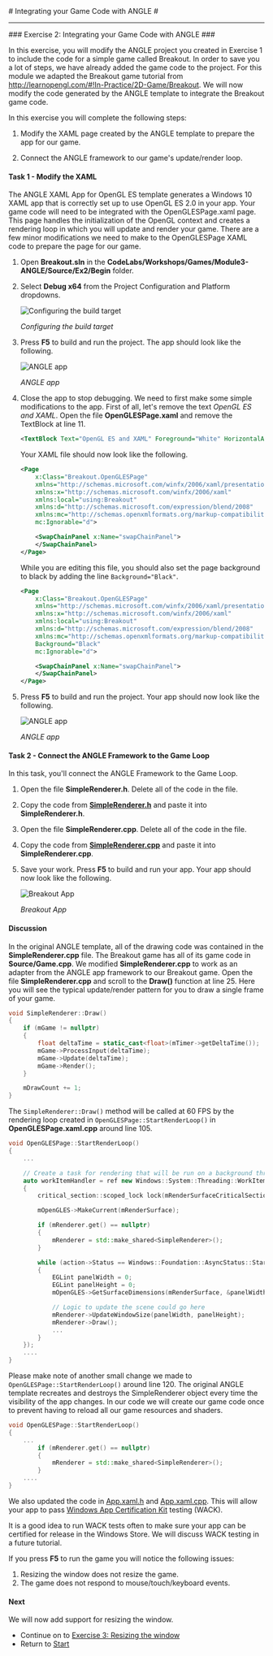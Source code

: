 ﻿<a name="HOLTop" />
# Integrating your Game Code with ANGLE #

---

<a name="Exercise2" />
### Exercise 2: Integrating your Game Code with ANGLE ###

In this exercise, you will modify the ANGLE project you created in Exercise 1 to include the code for a simple game called Breakout. In order to save you a lot of steps, we have already added the game code to the project. For this module we adapted the Breakout game tutorial from <http://learnopengl.com/#!In-Practice/2D-Game/Breakout>. We will now modify the code generated by the ANGLE template to integrate the Breakout game code.

In this exercise you will complete the following steps:

1. Modify the XAML page created by the ANGLE template to prepare the app for our game.

1. Connect the ANGLE framework to our game's update/render loop.

#### Task 1 - Modify the XAML ####

The ANGLE XAML App for OpenGL ES template generates a Windows 10 XAML app that is correctly set up to use OpenGL ES 2.0 in your app. Your game code will need to be integrated with the OpenGLESPage.xaml page. This page handles the initialization of the OpenGL context and creates a rendering loop in which you will update and render your game. There are a few minor modifications we need to make to the OpenGLESPage XAML code to prepare the page for our game.

1. Open **Breakout.sln** in the **CodeLabs/Workshops/Games/Module3-ANGLE/Source/Ex2/Begin** folder.

1. Select **Debug x64** from the Project Configuration and Platform dropdowns.

	![Configuring the build target](../../Images/ex2-debug-x64.PNG?raw=true "Configuring the build target")

	_Configuring the build target_

1. Press **F5** to build and run the project. The app should look like the following.

	![ANGLE app](../../Images/ex1-sample-angle-app.PNG?raw=true "ANGLE app")

	_ANGLE app_

1. Close the app to stop debugging. We need to first make some simple modifications to the app. First of all, let's remove the text _OpenGL ES and XAML_. Open the file **OpenGLESPage.xaml** and remove the TextBlock at line 11.

	````XML
	<TextBlock Text="OpenGL ES and XAML" Foreground="White" HorizontalAlignment="Center" VerticalAlignment="Center" FontSize="30" />
	````

	Your XAML file should now look like the following.

	````XML
	<Page
		x:Class="Breakout.OpenGLESPage"
		xmlns="http://schemas.microsoft.com/winfx/2006/xaml/presentation"
		xmlns:x="http://schemas.microsoft.com/winfx/2006/xaml"
		xmlns:local="using:Breakout"
		xmlns:d="http://schemas.microsoft.com/expression/blend/2008"
		xmlns:mc="http://schemas.openxmlformats.org/markup-compatibility/2006"
		mc:Ignorable="d">

		<SwapChainPanel x:Name="swapChainPanel">
		</SwapChainPanel>
	</Page>
	````

	While you are editing this file, you should also set the page background to black by adding the line `Background="Black"`.

	````XML
	<Page
		x:Class="Breakout.OpenGLESPage"
		xmlns="http://schemas.microsoft.com/winfx/2006/xaml/presentation"
		xmlns:x="http://schemas.microsoft.com/winfx/2006/xaml"
		xmlns:local="using:Breakout"
		xmlns:d="http://schemas.microsoft.com/expression/blend/2008"
		xmlns:mc="http://schemas.openxmlformats.org/markup-compatibility/2006"
		Background="Black"
		mc:Ignorable="d">

		<SwapChainPanel x:Name="swapChainPanel">
		</SwapChainPanel>
	</Page>
	````

1. Press **F5** to build and run the project. Your app should now look like the following.

	![ANGLE app](../../Images/ex2-rotating-cube-black.PNG?raw=true "ANGLE app")

	_ANGLE app_

#### Task 2 - Connect the ANGLE Framework to the Game Loop ####

In this task, you'll connect the ANGLE Framework to the Game Loop.

1. Open the file **SimpleRenderer.h**. Delete all of the code in the file.

1. Copy the code from  **[SimpleRenderer.h](./End/Breakout/SimpleRenderer.h)** and paste it into **SimpleRenderer.h**.

1. Open the file **SimpleRenderer.cpp**. Delete all of the code in the file.

1. Copy the code from  **[SimpleRenderer.cpp](./End/Breakout/SimpleRenderer.cpp)** and paste it into **SimpleRenderer.cpp**.

1. Save your work. Press **F5** to build and run your app. Your app should now look like the following.

	![Breakout App](../../Images/ex2-breakout-app.png?raw=true "Breakout App")

	_Breakout App_

#### Discussion ####

In the original ANGLE template, all of the drawing code was contained in the **SimpleRenderer.cpp** file. The Breakout game has all of its game code in **Source/Game.cpp**. We modified **SimpleRenderer.cpp** to work as an adapter from the ANGLE app framework to our Breakout game. Open the file **SimpleRenderer.cpp** and scroll to the **Draw()** function at line 25. Here you will see the typical update/render pattern for you to draw a single frame of your game.

````C++
void SimpleRenderer::Draw()
{
    if (mGame != nullptr)
    {
        float deltaTime = static_cast<float>(mTimer->getDeltaTime());
        mGame->ProcessInput(deltaTime);
        mGame->Update(deltaTime);
        mGame->Render();
    }

    mDrawCount += 1;
}
````

The `SimpleRenderer::Draw()` method will be called at 60 FPS by the rendering loop created in `OpenGLESPage::StartRenderLoop()` in **OpenGLESPage.xaml.cpp** around line 105.

````C++
void OpenGLESPage::StartRenderLoop()
{
    ...

    // Create a task for rendering that will be run on a background thread.
    auto workItemHandler = ref new Windows::System::Threading::WorkItemHandler([this](Windows::Foundation::IAsyncAction ^ action)
    {
        critical_section::scoped_lock lock(mRenderSurfaceCriticalSection);

        mOpenGLES->MakeCurrent(mRenderSurface);

        if (mRenderer.get() == nullptr)
        {
            mRenderer = std::make_shared<SimpleRenderer>();
        }

        while (action->Status == Windows::Foundation::AsyncStatus::Started)
        {
            EGLint panelWidth = 0;
            EGLint panelHeight = 0;
            mOpenGLES->GetSurfaceDimensions(mRenderSurface, &panelWidth, &panelHeight);

            // Logic to update the scene could go here
            mRenderer->UpdateWindowSize(panelWidth, panelHeight);
            mRenderer->Draw();
            ...
        }
    });
    ....
}
````

Please make note of another small change we made to `OpenGLESPage::StartRenderLoop()` around line 120. The original ANGLE template recreates and destroys the SimpleRenderer object every time the visibility of the app changes. In our code we will create our game code once to prevent having to reload all our game resources and shaders.

````C++
void OpenGLESPage::StartRenderLoop()
{
    ...
        if (mRenderer.get() == nullptr)
        {
            mRenderer = std::make_shared<SimpleRenderer>();
        }
    ....
}
````

We also updated the code in [App.xaml.h](./End/Breakout/App.xaml.h) and [App.xaml.cpp](./End/Breakout/App.xaml.cpp). This will allow your app to pass [Windows App Certification Kit](https://msdn.microsoft.com/en-us/windows/uwp/debug-test-perf/windows-app-certification-kit) testing (WACK).

It is a good idea to run WACK tests often to make sure your app can be certified for release in the Windows Store. We will discuss WACK testing in a future tutorial.

If you press **F5** to run the game you will notice the following issues:

1. Resizing the window does not resize the game.
1. The game does not respond to mouse/touch/keyboard events.

#### Next ####

We will now add support for resizing the window.

- Continue on to [Exercise 3: Resizing the window](../../Source/Ex3/README.md)
- Return to [Start](../../README.md)
